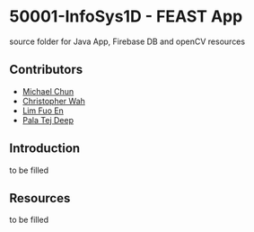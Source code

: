 # 50001-InfoSys1D - FEAST App
source folder for Java App, Firebase DB and openCV resources

## Contributors
 - [Michael Chun](https://github.com/mckp0)
 - [Christopher Wah](https://github.com/skerbos)
 - [Lim Fuo En](https://github.com/Fe-56)
 - [Pala Tej Deep](https://github.com/Tej-Deep)

## Introduction
to be filled

## Resources
to be filled
